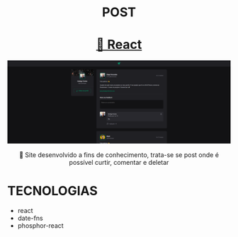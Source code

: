 <h1 align="center">POST</h1>

<h1 align="center">
    <a href="https://pt-br.reactjs.org/">🔗 React</a>
</h1>

<p align="center"> 
    <img src="./src/assets/p1.png">
</p>

<p align="center">🚀 Site desenvolvido a fins de conhecimento, trata-se se post onde é possível curtir, comentar e deletar</p>

# TECNOLOGIAS 
<ul>
  <li>react</li>
  <li>date-fns</li>
  <li>phosphor-react</li>
</ul>

